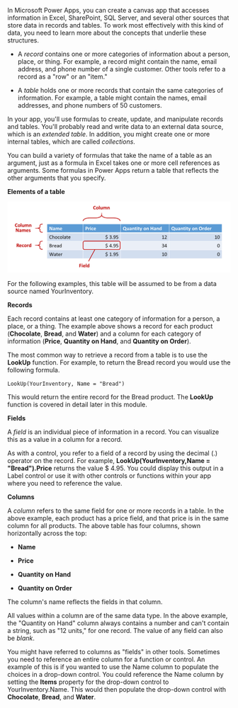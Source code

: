 In Microsoft Power Apps, you can create a canvas app that accesses information in
Excel, SharePoint, SQL Server, and several other sources that
store data in records and tables. To work most effectively with this
kind of data, you need to learn more about the concepts that underlie these structures.

-   A *record* contains one or more categories of information about a
    person, place, or thing. For example, a record might contain the
    name, email address, and phone number of a single customer.
    Other tools refer to a record as a \"row\" or an \"item.\"

-   A *table* holds one or more records that contain the same categories
    of information. For example, a table might contain the names,
    email addresses, and phone numbers of 50 customers.

In your app, you'll use formulas to create, update, and manipulate
records and tables. You'll probably read and write data to an
external data source, which is an *extended table*. In addition, you might
create one or more internal tables, which are called *collections*.

You can build a variety of formulas that take the name of a table as an
argument, just as a formula in Excel takes one or more cell references
as arguments. Some formulas in Power Apps return a table that reflects
the other arguments that you specify.

**Elements of a table**

![Screenshot showing a column within a table in studio.](../media/column.png)

For the following examples, this table will be assumed to be from a data
source named YourInventory.

**Records**

Each record contains at least one category of information for a person,
a place, or a thing. The example above shows a record for each product
(**Chocolate**, **Bread**, and **Water**) and a column for each category
of information (**Price**, **Quantity on Hand**, and **Quantity on
Order**).

The most common way to retrieve a record from a table is to use the
**LookUp** function. For example, to return the Bread record you would use
the following formula.

```powerappsfl
LookUp(YourInventory, Name = "Bread")
```

This would return the entire record for the Bread product. The **LookUp**
function is covered in detail later in this module.

**Fields**

A *field* is an individual piece of information in a record. You can
visualize this as a value in a column for a record.

As with a control, you refer to a field of a record by using
the decimal (.) operator on the record. For example, **LookUp(YourInventory,Name = "Bread").Price** 
returns the value $ 4.95. You could display
this output in a Label control or use it with other controls or
functions within your app where you need to reference the value.

**Columns**

A *column* refers to the same field for one or more records in a table. In
the above example, each product has a price field, and that price is in
the same column for all products. The above table has four columns,
shown horizontally across the top:

-   **Name**

-   **Price**

-   **Quantity on Hand**

-   **Quantity on Order**

The column's name reflects the fields in that column.

All values within a column are of the same data type. In the above
example, the "Quantity on Hand" column always contains a number and
can't contain a string, such as "12 units," for one record. The value
of any field can also be *blank*.

You might have referred to columns as "fields" in other tools. Sometimes
you need to reference an entire column for a function or control. An
example of this is if you wanted to use the Name column to populate the
choices in a drop-down control. You could reference the Name column by
setting the **Items** property for the drop-down control to
YourInventory.Name. This would then populate the drop-down control with
**Chocolate**, **Bread**, and **Water**. 
